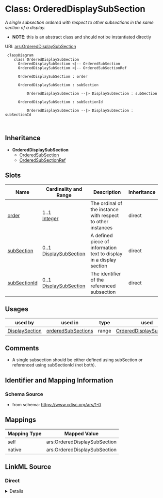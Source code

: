 # Class: OrderedDisplaySubSection


_A single subsection ordered with respect to other subsections in the same section of a display._




* __NOTE__: this is an abstract class and should not be instantiated directly


URI: [ars:OrderedDisplaySubSection](https://www.cdisc.org/ars/1-0/OrderedDisplaySubSection)



```mermaid
 classDiagram
    class OrderedDisplaySubSection
      OrderedDisplaySubSection <|-- OrderedSubSection
      OrderedDisplaySubSection <|-- OrderedSubSectionRef
      
      OrderedDisplaySubSection : order
        
      OrderedDisplaySubSection : subSection
        
          OrderedDisplaySubSection --|> DisplaySubSection : subSection
        
      OrderedDisplaySubSection : subSectionId
        
          OrderedDisplaySubSection --|> DisplaySubSection : subSectionId
        
      
```





## Inheritance
* **OrderedDisplaySubSection**
    * [OrderedSubSection](OrderedSubSection.md)
    * [OrderedSubSectionRef](OrderedSubSectionRef.md)



## Slots

| Name | Cardinality and Range | Description | Inheritance |
| ---  | --- | --- | --- |
| [order](order.md) | 1..1 <br/> [Integer](Integer.md) | The ordinal of the instance with respect to other instances | direct |
| [subSection](subSection.md) | 0..1 <br/> [DisplaySubSection](DisplaySubSection.md) | A defined piece of information text to display in a display section | direct |
| [subSectionId](subSectionId.md) | 0..1 <br/> [DisplaySubSection](DisplaySubSection.md) | The identifier of the referenced subsection | direct |





## Usages

| used by | used in | type | used |
| ---  | --- | --- | --- |
| [DisplaySection](DisplaySection.md) | [orderedSubSections](orderedSubSections.md) | range | [OrderedDisplaySubSection](OrderedDisplaySubSection.md) |






## Comments

* A single subsection should be either defined using subSection or referenced using subSectionId (not both).

## Identifier and Mapping Information







### Schema Source


* from schema: https://www.cdisc.org/ars/1-0





## Mappings

| Mapping Type | Mapped Value |
| ---  | ---  |
| self | ars:OrderedDisplaySubSection |
| native | ars:OrderedDisplaySubSection |





## LinkML Source

<!-- TODO: investigate https://stackoverflow.com/questions/37606292/how-to-create-tabbed-code-blocks-in-mkdocs-or-sphinx -->

### Direct

<details>
```yaml
name: OrderedDisplaySubSection
description: A single subsection ordered with respect to other subsections in the
  same section of a display.
comments:
- A single subsection should be either defined using subSection or referenced using
  subSectionId (not both).
from_schema: https://www.cdisc.org/ars/1-0
rank: 1000
abstract: true
slots:
- order
- subSection
- subSectionId
slot_usage:
  order:
    name: order
    domain_of:
    - OrderedListItem
    - OrderedGroupingFactor
    - OrderedDisplay
    - OrderedDisplaySubSection
    - WhereClause
    required: true

```
</details>

### Induced

<details>
```yaml
name: OrderedDisplaySubSection
description: A single subsection ordered with respect to other subsections in the
  same section of a display.
comments:
- A single subsection should be either defined using subSection or referenced using
  subSectionId (not both).
from_schema: https://www.cdisc.org/ars/1-0
rank: 1000
abstract: true
slot_usage:
  order:
    name: order
    domain_of:
    - OrderedListItem
    - OrderedGroupingFactor
    - OrderedDisplay
    - OrderedDisplaySubSection
    - WhereClause
    required: true
attributes:
  order:
    name: order
    description: The ordinal of the instance with respect to other instances.
    from_schema: https://www.cdisc.org/ars/1-0
    rank: 1000
    alias: order
    owner: OrderedDisplaySubSection
    domain_of:
    - OrderedListItem
    - OrderedGroupingFactor
    - OrderedDisplay
    - OrderedDisplaySubSection
    - WhereClause
    range: integer
    required: true
  subSection:
    name: subSection
    description: A defined piece of information text to display in a display section.
    from_schema: https://www.cdisc.org/ars/1-0
    rank: 1000
    alias: subSection
    owner: OrderedDisplaySubSection
    domain_of:
    - OrderedDisplaySubSection
    range: DisplaySubSection
    inlined: true
  subSectionId:
    name: subSectionId
    description: The identifier of the referenced subsection.
    from_schema: https://www.cdisc.org/ars/1-0
    rank: 1000
    alias: subSectionId
    owner: OrderedDisplaySubSection
    domain_of:
    - OrderedDisplaySubSection
    range: DisplaySubSection
    inlined: false

```
</details>